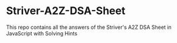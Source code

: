 # Striver-A2Z-DSA-Sheet
This repo contains all the answers of the Striver's A2Z DSA Sheet in JavaScript with Solving Hints
